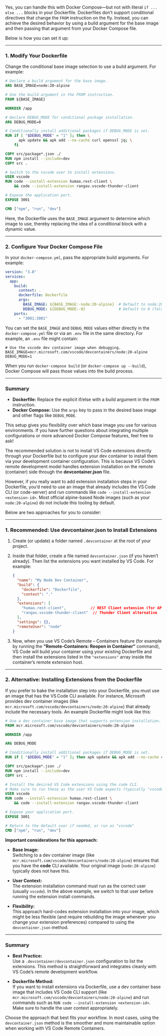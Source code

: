 Yes, you can handle this with Docker Compose—but not with literal `if ... else ...` blocks in your Dockerfile. Dockerfiles don’t support conditional directives that change the `FROM` instruction on the fly. Instead, you can achieve the desired behavior by using a build argument for the base image and then passing that argument from your Docker Compose file.

Below is how you can set it up:

---

### **1. Modify Your Dockerfile**

Change the conditional base image selection to use a build argument. For example:

```dockerfile
# Declare a build argument for the base image.
ARG BASE_IMAGE=node:20-alpine

# Use the build argument in the FROM instruction.
FROM ${BASE_IMAGE}

WORKDIR /app

# Declare DEBUG_MODE for conditional package installation.
ARG DEBUG_MODE=0

# Conditionally install additional packages if DEBUG_MODE is set.
RUN if [ "$DEBUG_MODE" = "1" ]; then \
      apk update && apk add --no-cache curl openssl jq; \
    fi

COPY src/package*.json ./
RUN npm install --include=dev
COPY src .

# Switch to the vscode user to install extensions.
USER vscode
RUN code --install-extension humao.rest-client \
    && code --install-extension rangav.vscode-thunder-client

# Expose the application port.
EXPOSE 3001

CMD ["npm", "run", "dev"]
```

Here, the Dockerfile uses the `BASE_IMAGE` argument to determine which image to use, thereby replacing the idea of a conditional block with a dynamic value.

---

### **2. Configure Your Docker Compose File**

In your `docker-compose.yml`, pass the appropriate build arguments. For example:

```yaml
version: "3.8"
services:
  app:
    build:
      context: .
      dockerfile: Dockerfile
      args:
        BASE_IMAGE: ${BASE_IMAGE:-node:20-alpine}  # Default to node:20-alpine if not provided.
        DEBUG_MODE: ${DEBUG_MODE:-0}               # Default to 0 (false).
    ports:
      - "3001:3001"
```

You can set the `BASE_IMAGE` and `DEBUG_MODE` values either directly in the `docker-compose.yml` file or via an `.env` file in the same directory. For example, an `.env` file might contain:

```env
# Use the vscode dev container image when debugging.
BASE_IMAGE=mcr.microsoft.com/vscode/devcontainers/node:20-alpine
DEBUG_MODE=1
```

When you run `docker-compose build` (or `docker-compose up --build`), Docker Compose will pass those values into the build process.

---

### **Summary**

- **Dockerfile:** Replace the explicit if/else with a build argument in the `FROM` instruction.
- **Docker Compose:** Use the `args` key to pass in the desired base image and other flags like `DEBUG_MODE`.

This setup gives you flexibility over which base image you use for various environments. If you have further questions about integrating multiple configurations or more advanced Docker Compose features, feel free to ask!


The recommended solution is not to install VS Code extensions directly through your Dockerfile but to configure your dev container to install them via your development container configuration. This is because VS Code’s remote development model handles extension installation on the remote (container) side through the **devcontainer.json** file.

However, if you really want to add extension installation steps in your Dockerfile, you’d need to use an image that already includes the VS Code CLI (or code-server) and run commands like `code --install-extension <extension-id>`. Most official alpine-based Node images (such as your `node:20-alpine`) do not include this tooling by default.

Below are two approaches for you to consider:

---

### 1. **Recommended: Use devcontainer.json to Install Extensions**

1. Create (or update) a folder named `.devcontainer` at the root of your project.

2. Inside that folder, create a file named `devcontainer.json` (if you haven’t already). Then list the extensions you want installed by VS Code. For example:

   ```json
   {
     "name": "My Node Dev Container",
     "build": {
       "dockerfile": "Dockerfile",
       "context": "."
     },
     "extensions": [
       "humao.rest-client",           // REST Client extension (for API testing)
       "rangav.vscode-thunder-client"  // Thunder Client alternative
     ],
     "settings": {},
     "remoteUser": "node"
   }
   ```

3. Now, when you use VS Code’s Remote – Containers feature (for example by running the **"Remote-Containers: Reopen in Container"** command), VS Code will build your container using your existing Dockerfile and then install the extensions listed in the `"extensions"` array inside the container’s remote extension host.

---

### 2. **Alternative: Installing Extensions from the Dockerfile**

If you prefer to bake the installation step into your Dockerfile, you must use an image that has the VS Code CLI available. For instance, Microsoft provides dev container images (like `mcr.microsoft.com/vscode/devcontainers/node:20-alpine`) that already include the necessary tools. An example Dockerfile might look like this:

```dockerfile
# Use a dev container base image that supports extension installation.
FROM mcr.microsoft.com/vscode/devcontainers/node:20-alpine

WORKDIR /app

ARG DEBUG_MODE

# Conditionally install additional packages if DEBUG_MODE is set.
RUN if [ "$DEBUG_MODE" = "1" ]; then apk update && apk add --no-cache curl openssl jq; fi

COPY src/package*.json ./
RUN npm install --include=dev
COPY src .

# Install the desired VS Code extensions using the code CLI.
# Make sure to run these as the user VS Code expects (typically "vscode")
USER vscode
RUN code --install-extension humao.rest-client \
    && code --install-extension rangav.vscode-thunder-client

# Expose your application port.
EXPOSE 3001

# Return to the default user if needed, or run as "vscode"
CMD ["npm", "run", "dev"]
```

**Important considerations for this approach:**

- **Base Image:**  
  Switching to a dev container image (like `mcr.microsoft.com/vscode/devcontainers/node:20-alpine`) ensures that you have the **code** CLI available. Your original image (`node:20-alpine`) typically does not have this.

- **User Context:**  
  The extension installation command must run as the correct user (usually `vscode`). In the above example, we switch to that user before running the extension install commands.

- **Flexibility:**  
  This approach hard-codes extension installation into your image, which might be less flexible (and require rebuilding the image whenever you change your extension preferences) compared to using the `devcontainer.json` method.

---

### Summary

- **Best Practice:**  
  Use a `.devcontainer/devcontainer.json` configuration to list the extensions. This method is straightforward and integrates cleanly with VS Code’s remote development workflow.
  
- **Dockerfile Method:**  
  If you want to install extensions via Dockerfile, use a dev container base image that includes VS Code CLI support (like `mcr.microsoft.com/vscode/devcontainers/node:20-alpine`) and run commands such as `RUN code --install-extension <extension-id>`. Make sure to handle the user context appropriately.

Choose the approach that best fits your workflow. In most cases, using the `devcontainer.json` method is the smoother and more maintainable option when working with VS Code Remote Containers.